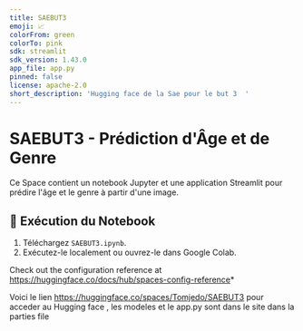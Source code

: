 ```yaml
---
title: SAEBUT3
emoji: 📈
colorFrom: green
colorTo: pink
sdk: streamlit
sdk_version: 1.43.0
app_file: app.py
pinned: false
license: apache-2.0
short_description: 'Hugging face de la Sae pour le but 3  '
---
```


# SAEBUT3 - Prédiction d'Âge et de Genre
Ce Space contient un notebook Jupyter et une application Streamlit pour prédire l'âge et le genre à partir d'une image.

## 📌 Exécution du Notebook
1. Téléchargez `SAEBUT3.ipynb`.
2. Exécutez-le localement ou ouvrez-le dans Google Colab.



Check out the configuration reference at https://huggingface.co/docs/hub/spaces-config-reference*

Voici le lien https://huggingface.co/spaces/Tomjedo/SAEBUT3 pour acceder au Hugging face , les modeles et le app.py sont dans le site   dans la parties file 
